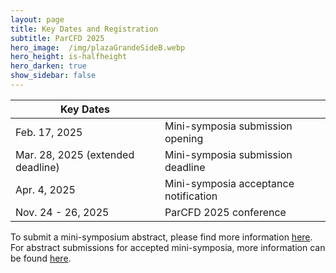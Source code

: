```yaml
---
layout: page
title: Key Dates and Registration
subtitle: ParCFD 2025
hero_image:  /img/plazaGrandeSideB.webp
hero_height: is-halfheight
hero_darken: true
show_sidebar: false
---
```


<!-- {% include notification.html message="Site under construction, information will be updated very soon." %} -->

|Key Dates||
| - | - |
| Feb. 17, 2025 | Mini-symposia submission opening |
| Mar. 28, 2025 (extended deadline) | Mini-symposia submission deadline |
| Apr. 4, 2025 | Mini-symposia acceptance notification |
| Nov. 24 - 26, 2025 | ParCFD 2025 conference |

<!--
| Mar. 15, 2024 | Abstract submission opening |
| Jun. 5, 2024 (extended from May 01, 2024) | Abstract submission deadline |
| Jul. 8, 2024 | Abstract acceptance notification |
| Jul. 8, 2024 | Registration opening |
| Jul. 21, 2024 | Early-bird registration deadline |
| Aug. 9, 2024 | Registration deadline |
-->

To submit a mini-symposium abstract, please find more information [here](/call-minisymposia). For abstract submissions for accepted mini-symposia, more information can be found [here](/call-papers).

<!--
The registration opens on July 8th, 2024. You will have the following options:

| Registration | Student | Student (virtual) | Regular | Regular (virtual) |
| - | - | - | - | - |
| Early-bird | 420 € | 150 € | 580 € | 250 € | 
| Full | 525 € | 150 € | 725 € | 250 € |


 {% include notification.html message="Early-bird registration is possible until July 21st, 2024. The register open soon." %}
 
 -->
